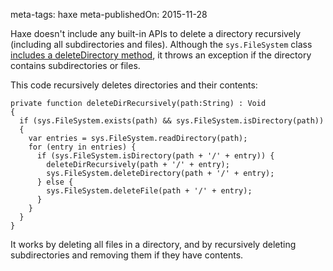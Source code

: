 meta-tags: haxe
meta-publishedOn: 2015-11-28

Haxe doesn't include any built-in APIs to delete a directory recursively (including all subdirectories and files). Although the `sys.FileSystem` class [includes a deleteDirectory method](http://api.haxe.org/sys/FileSystem.html#deleteDirectory), it throws an exception if the directory contains subdirectories or files.

This code recursively deletes directories and their contents:

```
private function deleteDirRecursively(path:String) : Void
{
  if (sys.FileSystem.exists(path) && sys.FileSystem.isDirectory(path))
  {
    var entries = sys.FileSystem.readDirectory(path);
    for (entry in entries) {
      if (sys.FileSystem.isDirectory(path + '/' + entry)) {
        deleteDirRecursively(path + '/' + entry);
        sys.FileSystem.deleteDirectory(path + '/' + entry);
      } else {
        sys.FileSystem.deleteFile(path + '/' + entry);
      }
    }
  }
}
```

It works by deleting all files in a directory, and by recursively deleting subdirectories and removing them if they have contents.
